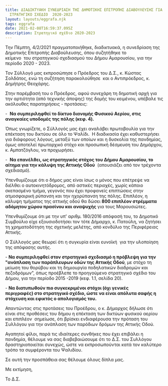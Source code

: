 ```yaml
---
title: ΔΙΑΔΙΚΤΥΑΚΗ ΣΥΝΕΔΡΙΑΣΗ ΤΗΣ ΔΗΜΟΤΙΚΗΣ ΕΠΙΤΡΟΠΗΣ ΔΙΑΒΟΥΛΕΥΣΗΣ ΓΙΑ ΤΟ
  ΣΤΡΑΤΗΓΙΚΟ ΣΧΕΔΙΟ  2020-2023
layout: layouts/eggrafa.njk
tags: eggrafa
date: 2021-02-08T16:59:37.095Z
description: Στρατηγικό σχέδιο 2020-2023
---
```

Την Πέμπτη, 4/2/2021 πραγματοποιήθηκε, διαδικτυακά, η συνεδρίαση της Δημοτικής Επιτροπής Διαβούλευσης, όπου συζητήθηκε το κείμενο  του στρατηγικού σχεδιασμού του Δήμου Αμαρουσίου, για την περίοδο 2020 - 2023.   

Τον Σύλλογό μας εκπροσώπησε ο Πρόεδρος του Δ.Σ., κ. Κώστας Σολδάτος, ενώ τη συζήτηση παρακολούθησε  και ο Αντιπρόεδρος, κ. Δημήτρης Θεοχάρης.

Στην παρέμβασή του ο Πρόεδρος, αφού συνεχάρη τη δημοτική αρχή για την αρτιότητα (από τεχνικής άποψης) της δομής του κειμένου, υπέβαλε τις ακόλουθες παρατηρήσεις - προτάσεις:

\-  **Να συμπεριληφθεί το δίκτυο διανομής Φυσικού Αερίου, στις αναγκαίες υποδομές της πόλης (κεφ. 4).** 

Όπως γνωρίζετε, ο Σύλλογός μας έχει αναλάβει πρωτοβουλία για την επέκταση του δικτύου σε όλο το Ψαλίδι.  Η διαδικασία έχει καθυστερήσει για διάφορους λόγους, μεταξύ των οποίων και η δυσκολία της πανδημίας, όμως αποτελεί πρωταρχικό στόχο και προσωπική δέσμευση του Δημάρχου, κ. Αμπατζόγλου, να προχωρήσει. 

\-  **Να επανέλθει, ως στρατηγικός στόχος του Δήμου Αμαρουσίου, το αίτημα για την κάλυψη της Αττικής Οδού**  (απουσιάζει από τον τρέχοντα σχεδιασμό).

Υπενθυμίζουμε ότι ο δήμος μας είναι ίσως ο μόνος που επέτρεψε να διέλθει ο αυτοκινητόδρομος, από αστικές περιοχές, χωρίς κάποιο σκεπασμένο τμήμα, γεγονός που έχει προφανείς επιπτώσεις στην  ατμοσφαιρική ρύπανση και την ηχορύπανση της πόλης. Επιπλέον, η κάλυψη τμήματος της αττικής οδού θα δώσει **800 επιπλέον στρέμματα αδόμητου χώρου πρασίνου και αναψυχής** για τους Μαρουσιώτες. 

Υπενθυμίζουμε ότι με την υπ' αριθμ. 180/2016 απόφασή του, το Δημοτικό Συμβούλιο είχε εξουσιοδοτήσει τον τότε Δήμαρχο, κ. Πατούλη, να ζητήσει τη χρηματοδότηση της σχετικής μελέτης, από κονδύλιο της Περιφέρειας Αττικής. 

Ο Σύλλογός μας θεωρεί ότι η συγκυρία είναι ευνοϊκή  για την υλοποίηση της απόφασης αυτής.

\- **Να συμπεριληφθεί στον στρατηγικό σχεδιασμό η πρόβλεψη για την "ανάπλαση των παράπλευρων οδών της Αττικής Οδού**, με στόχο τη μείωση του θορύβου και τη δημιουργία ποδηλατικών διαδρομών και πεζοδρόμων", όπως προέβλεπε το προηγούμενο στρατηγικό σχέδιο του Δήμου, για την περίοδο 2015 -2019 (κεφ. 1.1, σελίδα 20). 

\- **Να διατυπωθούν πιο συγκεκριμένοι στόχοι (όχι γενικές περιγραφές) στο στρατηγικό σχέδιο, ώστε να είναι απόλυτα σαφής η στόχευση και εφικτός ο απολογισμός του.** 

Απαντώντας στις προτάσεις του Προέδρου, ο κ. Δήμαρχος δήλωσε ότι είναι στις προθέσεις του δήμου η επέκταση των δικτύων φυσικού αερίου και επιπλέον  σημείωσε, ότι βρίσκει ενδιαφέρουσα την πρόταση του Συλλόγου για την ανάπλαση των παρόδιων δρόμων της Αττικής Οδού.

Αγαπητοί φίλοι, παρά τις ιδιαίτερες συνθήκες που έχει επιβάλει η πανδημία, θέλουμε να σας διαβεβαιώσουμε ότι το Δ.Σ. του Συλλόγου δραστηριοποιείται συνεχώς, ώστε να εκπροσωπούνται κατά τον καλύτερο τρόπο τα συμφέροντα του Ψαλιδίου. 

Σε αυτή την προσπάθεια σας θέλουμε όλους δίπλα μας.

Με εκτίμηση,

Το Δ.Σ.